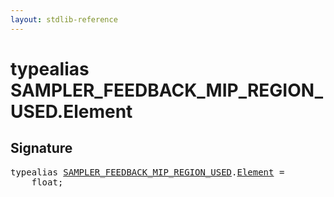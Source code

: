 ```yaml
---
layout: stdlib-reference
---
```


# typealias SAMPLER\_FEEDBACK\_MIP\_REGION\_USED\.Element

## Signature

<pre>
<span class='code_keyword'>typealias</span> <a href="../index.html" class="code_type">SAMPLER_FEEDBACK_MIP_REGION_USED</a>.<a href=".html" class="code_type">Element</a> = 
    <span class="code_keyword">float</span>;
</pre>

